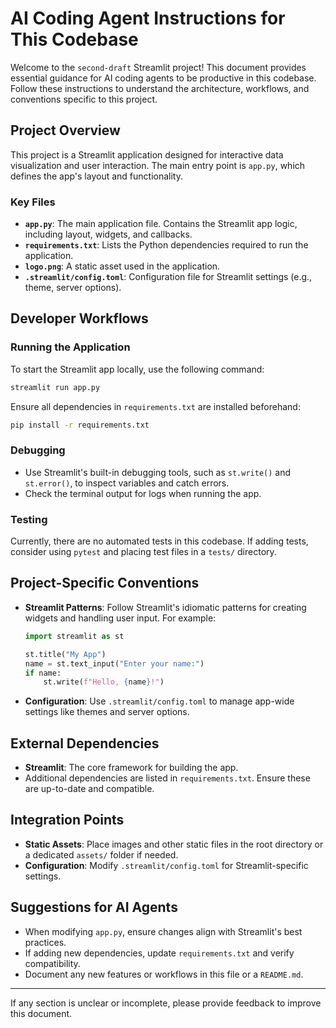 # AI Coding Agent Instructions for This Codebase

Welcome to the `second-draft` Streamlit project! This document provides essential guidance for AI coding agents to be productive in this codebase. Follow these instructions to understand the architecture, workflows, and conventions specific to this project.

## Project Overview
This project is a Streamlit application designed for interactive data visualization and user interaction. The main entry point is `app.py`, which defines the app's layout and functionality.

### Key Files
- **`app.py`**: The main application file. Contains the Streamlit app logic, including layout, widgets, and callbacks.
- **`requirements.txt`**: Lists the Python dependencies required to run the application.
- **`logo.png`**: A static asset used in the application.
- **`.streamlit/config.toml`**: Configuration file for Streamlit settings (e.g., theme, server options).

## Developer Workflows

### Running the Application
To start the Streamlit app locally, use the following command:
```bash
streamlit run app.py
```
Ensure all dependencies in `requirements.txt` are installed beforehand:
```bash
pip install -r requirements.txt
```

### Debugging
- Use Streamlit's built-in debugging tools, such as `st.write()` and `st.error()`, to inspect variables and catch errors.
- Check the terminal output for logs when running the app.

### Testing
Currently, there are no automated tests in this codebase. If adding tests, consider using `pytest` and placing test files in a `tests/` directory.

## Project-Specific Conventions
- **Streamlit Patterns**: Follow Streamlit's idiomatic patterns for creating widgets and handling user input. For example:
  ```python
  import streamlit as st

  st.title("My App")
  name = st.text_input("Enter your name:")
  if name:
      st.write(f"Hello, {name}!")
  ```
- **Configuration**: Use `.streamlit/config.toml` to manage app-wide settings like themes and server options.

## External Dependencies
- **Streamlit**: The core framework for building the app.
- Additional dependencies are listed in `requirements.txt`. Ensure these are up-to-date and compatible.

## Integration Points
- **Static Assets**: Place images and other static files in the root directory or a dedicated `assets/` folder if needed.
- **Configuration**: Modify `.streamlit/config.toml` for Streamlit-specific settings.

## Suggestions for AI Agents
- When modifying `app.py`, ensure changes align with Streamlit's best practices.
- If adding new dependencies, update `requirements.txt` and verify compatibility.
- Document any new features or workflows in this file or a `README.md`.

---

If any section is unclear or incomplete, please provide feedback to improve this document.